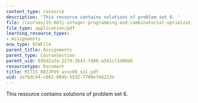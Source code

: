 ```yaml
---
content_type: resource
description: 'This resource contains solutions of problem set 6. '
file: /courses/15-083j-integer-programming-and-combinatorial-optimization-fall-2009/2e7bdc94c082084b55327700ef4d213e_MIT15_083JF09_assn06_sol.pdf
file_type: application/pdf
learning_resource_types:
- Assignments
ocw_type: OCWFile
parent_title: Assignments
parent_type: CourseSection
parent_uid: 036d2a3a-2279-3643-fd86-a541c71d8046
resourcetype: Document
title: MIT15_083JF09_assn06_sol.pdf
uid: 2e7bdc94-c082-084b-5532-7700ef4d213e
---
```

This resource contains solutions of problem set 6. 

